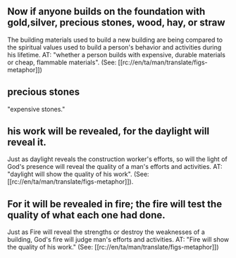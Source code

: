 ## Now if anyone builds on the foundation with gold,silver, precious stones, wood, hay, or straw ##

The building materials used to build a new building are being compared to the spiritual values used to build a person's behavior and activities during his lifetime. AT: "whether a person builds with expensive, durable materials or cheap, flammable materials". (See: [[rc://en/ta/man/translate/figs-metaphor]])

## precious stones ##

"expensive stones."

## his work will be revealed, for the daylight will reveal it. ##

Just as daylight reveals the construction worker's efforts, so will the light of God's presence will reveal the quality of a man's efforts and activities. AT: "daylight will show the quality of his work".  (See: [[rc://en/ta/man/translate/figs-metaphor]]).

## For it will be revealed in fire; the fire will test the quality of what each one had done. ##

Just as Fire will reveal the strengths or destroy the weaknesses of a building, God's fire will judge man's efforts and activities.  AT: "Fire will show the quality of his work." (See: [[rc://en/ta/man/translate/figs-metaphor]])